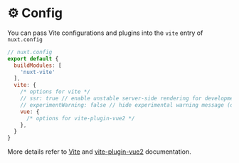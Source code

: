# ⚙️ Config

You can pass Vite configurations and plugins into the `vite` entry of `nuxt.config`

```js
// nuxt.config
export default {
  buildModules: [
    'nuxt-vite'
  ],
  vite: {
    /* options for vite */
    // ssr: true // enable unstable server-side rendering for development (false by default)
    // experimentWarning: false // hide experimental warning message (disabled by default for tests)
    vue: {
      /* options for vite-plugin-vue2 */
    },
  }
}
```

More details refer to [Vite](https://vitejs.dev/config/) and [vite-plugin-vue2](https://github.com/underfin/vite-plugin-vue2) documentation.
